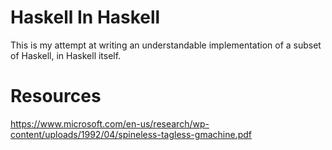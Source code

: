# Haskell In Haskell

This is my attempt at writing an understandable implementation of a subset
of Haskell, in Haskell itself.

# Resources

https://www.microsoft.com/en-us/research/wp-content/uploads/1992/04/spineless-tagless-gmachine.pdf
